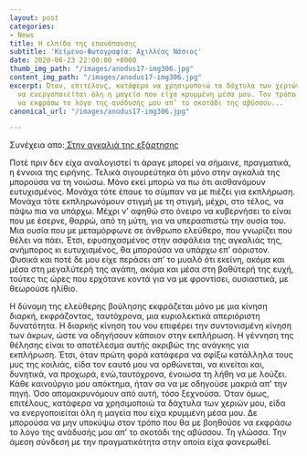 ```yaml
---
layout: post
categories:
- News
title: Η ελπίδα της επανάπαυσης
subtitle: 'Κείμενο-Φωτογραφία: Αχιλλέας Νάσιος'
date: 2020-06-23 22:00:00 +0000
thumb_img_path: "/images/anodus17-img306.jpg"
content_img_path: "/images/anodus17-img306.jpg"
excerpt: Όταν, επιτέλους, κατάφερα να χρησιμοποιώ τα δάχτυλα των χεριών μου, είδα
  να ενεργοποιείται όλη η μαγεία που είχα κρυμμένη μέσα μου. Τον τρόπο που θα με βοηθούσε
  να εκφράσω το λόγο της ανάδυσής μου απ’ το σκοτάδι της αβύσσου...
canonical_url: "/images/anodus17-img306.jpg"

---
```

Συνέχεια απο:<a href="https://hocusphotus.com/posts/anodus-16/" target="blank"> Στην αγκαλιά της εξάρτησης</a>

Ποτέ πριν δεν είχα αναλογιστεί τι άραγε μπορεί να σήμαινε, πραγματικά, η έννοια της ειρήνης. Τελικά σιγουρεύτηκα ότι μόνο στην αγκαλιά της μπορούσα να τη νοιώσω. Μόνο εκεί μπορώ να πω ότι αισθανόμουν ευτυχισμένος. Μονάχα τότε έπαυε το σύμπαν να με πιέζει για εκπλήρωση. Μονάχα τότε εκπληρωνόμουν στιγμή με τη στιγμή, μέχρι, στο τέλος, να πάψω πια να υπάρχω. Μέχρι ν’ αφηθώ στο όνειρο να κυβερνήσει το είναι που με έσερνε, θαρρώ, από τη μύτη, για να υπερασπιστώ την ουσία του. Μια ουσία που με μεταμόρφωνε σε άνθρωπο ελεύθερο, που γνωρίζει που θέλει να πάει. Έτσι, εφυσηχασμένος στην ασφάλεια της αγκαλιάς της, ανήμπορος κι ευτυχισμένος, θα μπορούσα να υπάρχω επ’ αόριστον. Φυσικά και ποτέ δε μου είχε περάσει απ’ το μυαλό ότι εκείνη, ακόμα και μέσα στη μεγαλύτερή της αγάπη, ακόμα και μέσα στη βαθύτερή της ευχή, τούτες τις ώρες που ερχότανε κοντά για να με φροντίσει, ουσιαστικά, με θεωρούσε ηλίθιο.

Η δύναμη της ελεύθερης βούλησης εκφράζεται μόνο με μια κίνηση διαρκή, εκφράζοντας, ταυτόχρονα, μια κυριολεκτικά απεριόριστη δυνατότητα. Η διαρκής κίνηση του νου επιφέρει την συντονισμένη κίνηση των άκρων, ώστε να οδηγήσουν κάποιον στην εκπλήρωση. Η γέννηση της θέλησης είναι το αποτέλεσμα αυτής ακριβώς της ανάγκης για εκπλήρωση. Έτσι, όταν πρώτη φορά κατάφερα να σφίξω κατάλληλα τους μυς της κοιλιάς, είδα τον εαυτό μου να ορθώνεται, να κινείται και, δυνητικά, να προχωρά, ενώ,ταυτόχρονα, ένοιωσα τη λήθη να με λούζει. Κάθε καινούργιο μου απόκτημα, ήταν σα να με οδηγούσε μακριά απ’ την πηγή. Όσο απομακρυνόμουν από αυτή, τόσο ξεχνούσα. Όταν όμως, επιτέλους, κατάφερα να χρησιμοποιώ τα δάχτυλα των χεριών μου, είδα να ενεργοποιείται όλη η μαγεία που είχα κρυμμένη μέσα μου. Δε μπορούσα να μην υποκύψω στον τρόπο που θα με βοηθούσε να εκφράσω το λόγο της ανάδυσής μου απ’ το σκοτάδι της αβύσσου. Τη γλώσσα. Την άμεση σύνδεση με την πραγματικότητα στην οποία είχα φανερωθεί. 